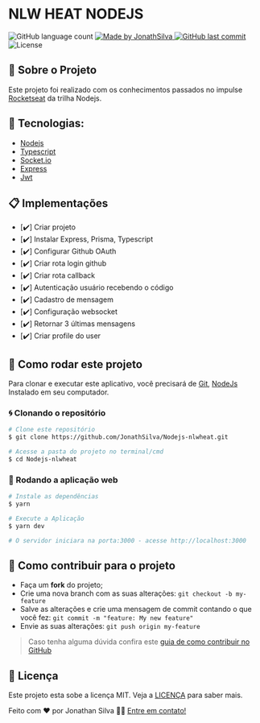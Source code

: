# NLW HEAT NODEJS

<img alt="GitHub language count" src="https://img.shields.io/github/languages/count/JonathSilva/Nodejs-nlwheat">

<!--<img alt="Repository size" src="https://img.shields.io/github/repo-size/JonathSilva/Nodejs-nlwheat"> -->

<a href="https://www.linkedin.com/in/jonathsilva/">
    <img alt="Made by JonathSilva" src="https://img.shields.io/badge/made%20by-JonathSilva-blue">
</a>

<a href="https://github.com/JonathSilva/NLWHEAT_NODEJS/commits/main">
    <img alt="GitHub last commit" src="https://img.shields.io/github/last-commit/JonathSilva/Nodejs-nlwheat?color=blue">
</a>

<img alt="License" src="https://img.shields.io/badge/license-MIT-brightgreen?color=blue">

</p>

## 🚀 Sobre o Projeto

Este projeto foi realizado com os conhecimentos passados no impulse [Rocketseat](https://app.rocketseat.com.br/node/mission-impulse-heat) da trilha Nodejs.

## 🔨 Tecnologias:

- [Nodejs][nodejs]
- [Typescript][typescript]
- [Socket.io][socket]
- [Express][express]
- [Jwt][jwt]

 ## 📋 Implementações

- [✔️] Criar projeto 
- [✔️] Instalar Express, Prisma, Typescript
- [✔️] Configurar Github OAuth
- [✔️] Criar rota login github
- [✔️] Criar rota callback
- [✔️] Autenticação usuário recebendo o código
- [✔️] Cadastro de mensagem
- [✔️] Configuração websocket
- [✔️] Retornar 3 últimas mensagens
- [✔️] Criar profile do user


## 🚀 Como rodar este projeto

Para clonar e executar este aplicativo, você precisará de [Git](https://git-scm.com), [NodeJs][nodejs] Instalado em seu computador.

### 🌀 Clonando o repositório

```bash
# Clone este repositório
$ git clone https://github.com/JonathSilva/Nodejs-nlwheat.git

# Acesse a pasta do projeto no terminal/cmd
$ cd Nodejs-nlwheat

```

### 🧭 Rodando a aplicação web

```bash
# Instale as dependências
$ yarn

# Execute a Aplicação
$ yarn dev

# O servidor iniciara na porta:3000 - acesse http://localhost:3000
```

## 🤔 Como contribuir para o projeto

- Faça um **fork** do projeto;
- Crie uma nova branch com as suas alterações: `git checkout -b my-feature`
- Salve as alterações e crie uma mensagem de commit contando o que você fez: `git commit -m "feature: My new feature"`
- Envie as suas alterações: `git push origin my-feature`

> Caso tenha alguma dúvida confira este [guia de como contribuir no GitHub](https://github.com/firstcontributions/first-contributions)

## 📝 Licença

Este projeto esta sobe a licença MIT. Veja a [LICENÇA][license] para saber mais.

Feito com ❤️ por Jonathan Silva 👋🏽 [Entre em contato!](https://www.linkedin.com/in/jonathsilva)

[nodejs]: https://nodejs.org/
[express]: https://expressjs.com/
[uuidv4]: https://www.npmjs.com/package/uuidv4
[nodemon]: https://www.npmjs.com/package/nodemon
[rs]: https://rocketseat.com.br
[jwt]: https://jwt.io/
[socket]: https://socket.io/

[scss]:[https://sass-lang.com/]
[license]: https://opensource.org/licenses/MIT
[postgres]: https://www.postgresql.org/
[multer]: https://www.npmjs.com/package/multer
[reactjs]: https://reactjs.org/
[babel]: https://babeljs.io/
[webpack]: https://webpack.js.org/
[license]: https://opensource.org/licenses/MIT
[typescript]: https://www.typescriptlang.org/
[styled]: https://styled-components.com/

